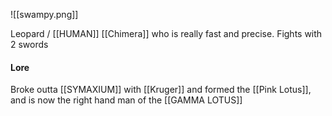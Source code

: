 
![[swampy.png]]

Leopard / [[HUMAN]] [[Chimera]] who is really fast and precise. Fights with 2 swords



#### Lore

Broke outta [[SYMAXIUM]] with [[Kruger]] and formed the [[Pink Lotus]], and is now the right hand man of the [[GAMMA LOTUS]]
